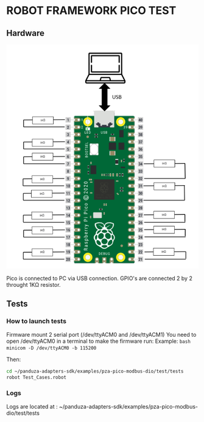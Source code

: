 # ROBOT FRAMEWORK PICO TEST
## Hardware
![alt text](rsc/imgs/HardwareTestConfiguration.png)

Pico is connected to PC via USB connection.
GPIO's are connected 2 by 2 throught 1KΩ resistor.

## Tests
### How to launch tests
Firmware mount 2 serial port (/dev/ttyACM0 and /dev/ttyACM1)
You need to open /dev/ttyACM0 in a terminal to make the firmware run:
    Example:
    ```bash
    minicom -D /dev/ttyACM0 -b 115200
    ```

Then:
```bash
cd ~/panduza-adapters-sdk/examples/pza-pico-modbus-dio/test/tests
robot Test_Cases.robot
```

### Logs
Logs are located at : ~/panduza-adapters-sdk/examples/pza-pico-modbus-dio/test/tests



